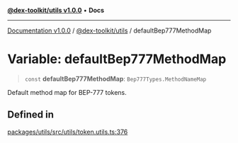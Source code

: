 [**@dex-toolkit/utils v1.0.0**](../README.md) • **Docs**

***

[Documentation v1.0.0](../../../packages.md) / [@dex-toolkit/utils](../README.md) / defaultBep777MethodMap

# Variable: defaultBep777MethodMap

> `const` **defaultBep777MethodMap**: `Bep777Types.MethodNameMap`

Default method map for BEP-777 tokens.

## Defined in

[packages/utils/src/utils/token.utils.ts:376](https://github.com/niZmosis/dex-toolkit/blob/3d8b41b44787b30fbea5de3ab4737662ffb61bc8/packages/utils/src/utils/token.utils.ts#L376)
